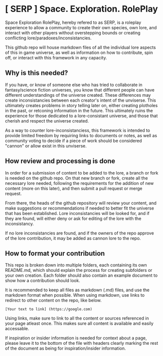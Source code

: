 # [ SERP ] Space. Exploration. RolePlay
 Space Exploration RolePlay, hereby refered to as SERP, is a roleplay experience to allow a community to create their own species, own lore, and interact with other players without overstepping bounds or creating conflicting lore/paradoxes/inconsistancies.

 This github repo will house markdown files of all the individual lore aspects of this in game universe, as well as information on how to contribute, spin off, or interact with this framework in any capacity.

 ## Why is this needed?
 If you have, or know of someone else who has tried to collaborate in fantasy/science fiction universes, you know that different people can have different understandings of the universe created. These differences may create inconsistancies between each creator's intent of the unviserse. This ultimately creates problems in story telling later on, either creating plotholes in the past, or retconing information in the future. This ultimately ruins the experience for those dedicated to a lore-consistant universe, and those that cherish and respect the universe created.

 As a way to counter lore-inconsistanciess, this framework is intended to provide limited freedom by requiring links to documents or notes, as well as community voting to decide if a piece of work should be considered "cannon" or allow exist in this unviserse.

 ## How review and processing is done
 In order for a submission of content to be added to the lore, a branch or fork is needed on the github repo. On that new branch or fork, create all the necessary lore needed, following the requirements for the addition of new content (more on this later), and then submit a pull request or merge request.

 From there, the heads of the github repository will review your content, and make suggestions or recommendations if needed to better fit the universe that has been established. Lore inconsistancies will be looked for, and if they are found, will either deny or ask for editing of the lore with the inconsistancy.

 If no lore inconsistancies are found, and if the owners of the repo approve of the lore contribution, it may be added as cannon lore to the repo.

 ## How to format your contribution
This repo is broken down into multiple folders, each containing its own README.md, which should explain the process for creating subfolders or your own creation. Each folder should also contain an example document to show how a contribution should look.

It is recommended to keep all files as markdown (.md) files, and use the markdown format when possible. When using markdown, use links to redirect to other content on the repo, like below.
~~~
[Your text to link] (https://google.com)
~~~
Using links, make sure to link to all the content or sources referenced in your page atleast once. This makes sure all content is available and easily accessable.

If inspiration or insider information is needed for context about a page, please leave it to the bottom of the file with headers clearly marking the rest of the document as being for inspiration/insider information.
